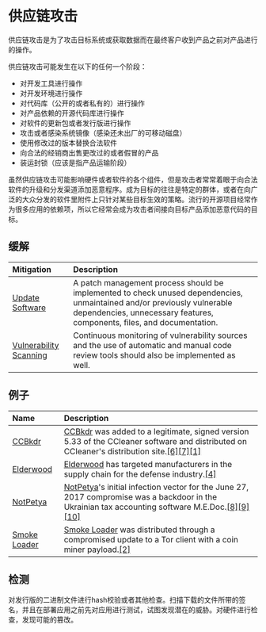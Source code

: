 # 供应链攻击

供应链攻击是为了攻击目标系统或获取数据而在最终客户收到产品之前对产品进行的操作。

供应链攻击可能发生在以下的任何一个阶段：

* 对开发工具进行操作
* 对开发环境进行操作
* 对代码库（公开的或者私有的）进行操作
* 对产品依赖的开源代码库进行操作
* 对软件的更新包或者发行版进行操作
* 攻击或者感染系统镜像（感染还未出厂的可移动磁盘）
* 使用修改过的版本替换合法软件
* 向合法的经销商出售更改过的或者假冒的产品
* 装运封锁（应该是指产品运输阶段）

虽然供应链攻击可能影响硬件或者软件的各个组件，但是攻击者常常着眼于向合法软件的升级和分发渠道添加恶意程序。成为目标的往往是特定的群体，或者在向广泛的大众分发的软件里附件上只针对某些目标生效的策略。流行的开源项目经常作为很多应用的依赖项，所以它经常会成为攻击者间接向目标产品添加恶意代码的目标。

## 缓解

| Mitigation | Description |
| :--- | :--- |
| [Update Software](https://attack.mitre.org/mitigations/M1051) | A patch management process should be implemented to check unused dependencies, unmaintained and/or previously vulnerable dependencies, unnecessary features, components, files, and documentation. |
| [Vulnerability Scanning](https://attack.mitre.org/mitigations/M1016) | Continuous monitoring of vulnerability sources and the use of automatic and manual code review tools should also be implemented as well. |

## 例子

| Name | Description |
| :--- | :--- |
| [CCBkdr](https://attack.mitre.org/software/S0222) | [CCBkdr](https://attack.mitre.org/software/S0222) was added to a legitimate, signed version 5.33 of the CCleaner software and distributed on CCleaner's distribution site.[\[6\]](http://blog.talosintelligence.com/2017/09/avast-distributes-malware.html)[\[7\]](http://www.intezer.com/evidence-aurora-operation-still-active-supply-chain-attack-through-ccleaner/)[\[1\]](https://blog.avast.com/new-investigations-in-ccleaner-incident-point-to-a-possible-third-stage-that-had-keylogger-capacities) |
| [Elderwood](https://attack.mitre.org/groups/G0066) | [Elderwood](https://attack.mitre.org/groups/G0066) has targeted manufacturers in the supply chain for the defense industry.[\[4\]](http://www.symantec.com/content/en/us/enterprise/media/security_response/whitepapers/the-elderwood-project.pdf) |
| [NotPetya](https://attack.mitre.org/software/S0368) | [NotPetya](https://attack.mitre.org/software/S0368)'s initial infection vector for the June 27, 2017 compromise was a backdoor in the Ukrainian tax accounting software M.E.Doc.[\[8\]](https://blog.talosintelligence.com/2017/06/worldwide-ransomware-variant.html)[\[9\]](https://www.us-cert.gov/ncas/alerts/TA17-181A)[\[10\]](https://blog.talosintelligence.com/2017/07/the-medoc-connection.html) |
| [Smoke Loader](https://attack.mitre.org/software/S0226) | [Smoke Loader](https://attack.mitre.org/software/S0226) was distributed through a compromised update to a Tor client with a coin miner payload.[\[2\]](https://cloudblogs.microsoft.com/microsoftsecure/2018/03/07/behavior-monitoring-combined-with-machine-learning-spoils-a-massive-dofoil-coin-mining-campaign/) |

## 检测

对发行版的二进制文件进行hash校验或者其他检查。扫描下载的文件所带的签名，并且在部署应用之前先对应用进行测试，试图发现潜在的威胁。对硬件进行检查，发现可能的篡改。

